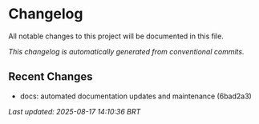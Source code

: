 # Changelog

All notable changes to this project will be documented in this file.

*This changelog is automatically generated from conventional commits.*

## Recent Changes

- docs: automated documentation updates and maintenance (6bad2a3)

*Last updated: 2025-08-17 14:10:36 BRT*
